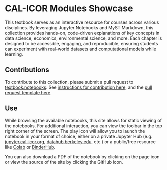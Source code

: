 # CAL-ICOR Modules Showcase

This textbook serves as an interactive resource for courses across various disciplines. By leveraging Jupyter Notebooks and MyST Markdown, this collection provides hands-on, code-driven explanations of key concepts in data science, economics, environmental science, and more. Each chapter is designed to be accessible, engaging, and reproducible, ensuring students can experiment with real-world datasets and computational models while learning.  

## Contributions

To contribute to this collection, please submit a pull request to [textbook.notebooks](https://github.com/cal-icor/textbook.notebooks). See [instructions for contribution here](https://github.com/cal-icor/textbook.notebooks/blob/main/README.md), and the [pull request template here](https://github.com/cal-icor/textbook.notebooks/blob/main/.github/pull_request_template.md).

## Use

While browsing the available notebooks, this site allows for static viewing of the notebooks. For additional interaction, you can view the toolbar in the top right corner of the screen. The play icon will allow you to launch the notebook in your format of choice, either on a private Jupyter Hub (e.g. [jupyter.cal-icor.org](https://jupyter.cal-icor.org), [datahub.berkeley.edu](https://datahub.berkeley.edu), etc.) or a public/free resource like [Colab](https://colab.research.google.com/) or [BinderHub](https://binderhub.readthedocs.io/en/latest/).

You can also download a PDF of the notebook by clicking on the page icon or view the source of the site by clicking the GitHub icon.

```{tableofcontents}
```
